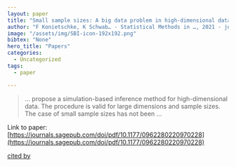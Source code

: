```yaml
---
layout: paper
title: "Small sample sizes: A big data problem in high-dimensional data analysis"
author: "F Konietschke, K Schwab… - Statistical Methods in …, 2021 - journals.sagepub.com"
image: "/assets/img/SBI-icon-192x192.png"
bibtex: "None"
hero_title: "Papers"
categories:
  - Uncategorized
tags:
  - paper

---
```

>… propose a simulation-based inference method for high-dimensional data. The procedure is valid for large dimensions and sample sizes. The case of small sample sizes has not been …

Link to paper: [https://journals.sagepub.com/doi/pdf/10.1177/0962280220970228](https://journals.sagepub.com/doi/pdf/10.1177/0962280220970228)

[cited by](https://scholar.google.com/scholar?cites=12390721478330671650&as_sdt=2005&sciodt=0,5&hl=en&num=20)
